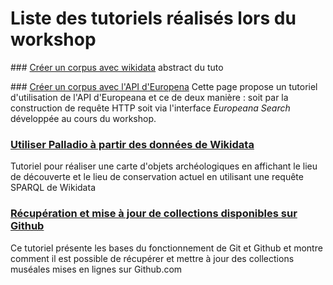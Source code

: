 # Liste des tutoriels réalisés lors du workshop


### [Créer un corpus avec wikidata](tutoriel_creer_corpus_avec_wikidata.md)
abstract du tuto

### [Créer un corpus avec l'API d'Europena](tutoriel_creer_corpus_avec_api_Europeana.md)
Cette page propose un tutoriel d'utilisation de l'API d'Europeana et ce de deux manière : soit par la construction de requête HTTP soit via l'interface *Europeana Search* développée au cours du workshop.

### [Utiliser Palladio à partir des données de Wikidata](tutoriel_utiliser_palladio_avec_wikidata.md)
Tutoriel pour réaliser une carte d'objets archéologiques en affichant le lieu de découverte et le lieu de conservation actuel en utilisant une requête SPARQL de Wikidata

### [Récupération et mise à jour de collections disponibles sur Github](tutoriel_recuperer_un_jeu_de_donnees_grace_a_git.md)
  Ce tutoriel présente les bases du fonctionnement de Git et Github et montre comment il est possible de récupérer et mettre à jour des collections muséales mises en lignes sur Github.com
